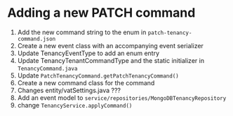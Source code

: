 # Adding a new PATCH command

1. Add the new command string to the enum in `patch-tenancy-command.json`
2. Create a new event class with an accompanying event serializer
3. Update TenancyEventType to add an enum entry
4. Update TenancyTenantCommandType and the static initializer in `TenancyCommand.java`
5. Update `PatchTenancyCommand.getPatchTenancyCommand()`
6. Create a new command class for the command
7. Changes entity/vatSettings.java ???
8. Add an event model to `service/repositories/MongoDBTenancyRepository`
9. change `TenancyService.applyCommand()`
